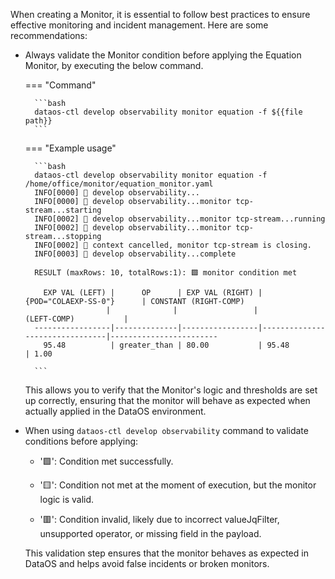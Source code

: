 When creating a Monitor, it is essential to follow best practices to ensure effective monitoring and incident management. Here are some recommendations:

- Always validate the Monitor condition before applying the Equation Monitor, by executing the below command.

    === "Command"

        ```bash
        dataos-ctl develop observability monitor equation -f ${{file path}}
        ```

    === "Example usage"

        ```bash
        dataos-ctl develop observability monitor equation -f /home/office/monitor/equation_monitor.yaml
        INFO[0000] 🔮 develop observability...                   
        INFO[0000] 🔮 develop observability...monitor tcp-stream...starting 
        INFO[0002] 🔮 develop observability...monitor tcp-stream...running 
        INFO[0002] 🔮 develop observability...monitor tcp-stream...stopping 
        INFO[0002] 🔮 context cancelled, monitor tcp-stream is closing. 
        INFO[0003] 🔮 develop observability...complete           

        RESULT (maxRows: 10, totalRows:1): 🟩 monitor condition met

          EXP VAL (LEFT) |      OP      | EXP VAL (RIGHT) |      {POD="COLAEXP-SS-0"}      | CONSTANT (RIGHT-COMP)  
                        |              |                 |          (LEFT-COMP)           |                        
        -----------------|--------------|-----------------|--------------------------------|------------------------
          95.48          | greater_than | 80.00           | 95.48                          | 1.00                   

        ```

    This allows you to verify that the Monitor's logic and thresholds are set up correctly, ensuring that the monitor will behave as expected when actually applied in the DataOS environment.

- When using `dataos-ctl develop observability` command to validate conditions before applying:

    - '🟩': Condition met successfully.

    - '🟨': Condition not met at the moment of execution, but the monitor logic is valid.

    - '🟥': Condition invalid, likely due to incorrect valueJqFilter, unsupported operator, or missing field in the payload.

    This validation step ensures that the monitor behaves as expected in DataOS and helps avoid false incidents or broken monitors.
